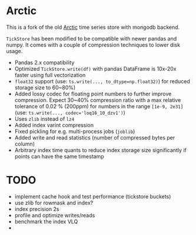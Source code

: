 # Arctic

This is a fork of the old [Arctic](README-arctic.md) time series store with mongodb backend.

`TickStore` has been modified to be compatible with newer pandas and numpy.
It comes with a couple of compression techniques to lower disk usage.

* Pandas 2.x compatibility
* Optimized `TickStore.write(df)` with pandas DataFrame is 10x-20x faster using full vectorization
* `float32` support (use: `ts.write(..., to_dtype=np.float32)`) for reduced storage size to 60~80%)
* Added lossy codec for floating point numbers to further improve compression. Expect 30~40% compression ratio with a max relative
  tolerance of 0.02 % (200ppm) for numbers in the range `[1e-9, 2e31]` (use: `ts.write(..., codec='loq16_10_dzv1')`)
* Uses `zlib` instead of `lz4`
* Added index varint compression
* Fixed pickling for e.g. multi-process jobs (`joblib`)
* Added write and read statistics (number of compressed bytes per column)
* Arbitrary index time quants to reduce index storage size significantly if points can have the same timestamp

# TODO

- implement cache hook and test performance (tickstore buckets)
- use zlib for rowmask and index?
- index precision 2s
- profile and optimize writes/reads
- benchmark the index VLQ
- 